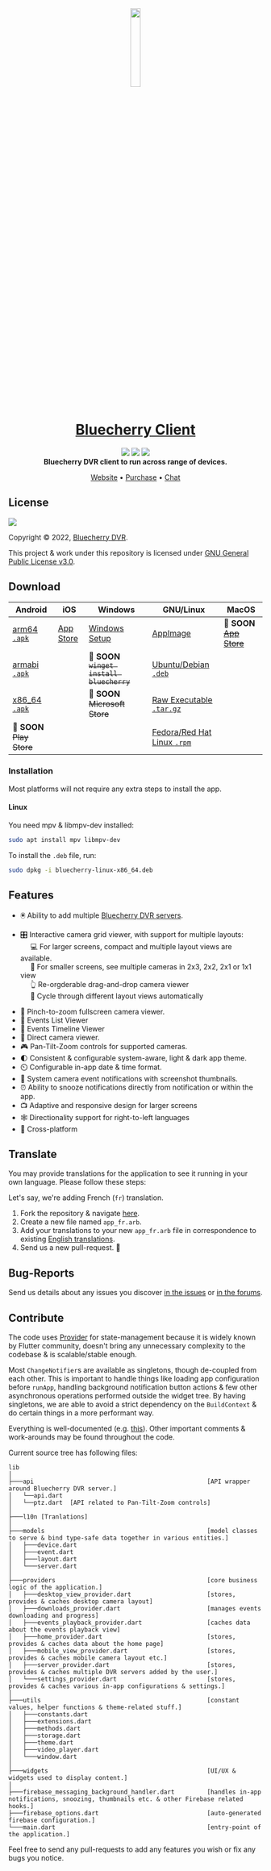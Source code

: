 <div align="center">
  <img src="https://avatars.githubusercontent.com/u/618428?s=200&v=4" width="20%" height="20%" />
  <h1><a href="https://www.bluecherrydvr.com/">Bluecherry Client</a></h1>
  <img src="https://img.shields.io/badge/Maintained%3F-yes-green.svg" />
  <img src="https://img.shields.io/github/downloads/bluecherrydvr/unity/total.svg" />
  <img src="https://github.com/bluecherrydvr/unity/actions/workflows/main.yml/badge.svg" />

  <br/>
  <b text-align="center"> Bluecherry DVR client to run across range of devices.</b>
  <br/>

  <a href="https://www.bluecherrydvr.com/">Website</a> •
  <a href="https://www.bluecherrydvr.com/product/v3license/">Purchase</a> •
  <a href="https://www.bluecherrydvr.com/chat/">Chat</a>
</div>


## License

[![](https://camo.githubusercontent.com/317e8956b95d7cd7ebdc2a75b836f19dee3c1ae5fa0fce5b277338e648880d4f/68747470733a2f2f7777772e676e752e6f72672f67726170686963732f67706c76332d3132377835312e706e67)](https://www.gnu.org/licenses/gpl-3.0.en.html)

Copyright © 2022, [Bluecherry DVR](https://www.bluecherrydvr.com/).

This project & work under this repository is licensed under [GNU General Public License v3.0](https://www.gnu.org/licenses/gpl-3.0.en.html).


## Download

| Android | iOS | Windows | GNU/Linux | MacOS |
| ------- | --- | ------- | ----- | ----- |
| [arm64 `.apk`](https://github.com/bluecherrydvr/unity/releases/download/bleeding_edge/bluecherry-android-arm64-v8a-release.apk) | [App Store](https://apps.apple.com/us/app/bluecherry-mobile/id1555805139) | [Windows Setup](https://github.com/bluecherrydvr/unity/releases/download/v3.0.0-beta8/bluecherry-windows-setup.exe) | [AppImage](https://github.com/bluecherrydvr/unity/releases/download/bleeding_edge/Bluecherry-latest.AppImage) | 🚧 **SOON** ~~[App Store](https://github.com/bluecherrydvr/unity/issues/112)~~ |
| [armabi `.apk`](https://github.com/bluecherrydvr/unity/releases/download/bleeding_edge/bluecherry-android-armeabi-v7a-release.apk) |  | 🚧 **SOON** ~~`winget install bluecherry`~~ | [Ubuntu/Debian `.deb`](https://github.com/bluecherrydvr/unity/releases/download/bleeding_edge/bluecherry-linux-x86_64.deb) |  |
| [x86_64 `.apk`](https://github.com/bluecherrydvr/unity/releases/download/bleeding_edge/bluecherry-android-x86_64-release.apk) |  | 🚧 **SOON** ~~Microsoft Store~~ | [Raw Executable `.tar.gz`](https://github.com/bluecherrydvr/unity/releases/download/bleeding_edge/bluecherry-linux-x86_64.tar.gz) |  |
| 🚧 **SOON** ~~Play Store~~ |  |  | [Fedora/Red Hat Linux `.rpm`](https://github.com/bluecherrydvr/unity/releases/download/bleeding_edge/bluecherry-linux-x86_64.rpm) |  |

### Installation

Most platforms will not require any extra steps to install the app.

#### Linux

You need mpv & libmpv-dev installed:
```bash
sudo apt install mpv libmpv-dev
```

To install the `.deb` file, run:
```bash
sudo dpkg -i bluecherry-linux-x86_64.deb
```


## Features

* 🖲️ Ability to add multiple [Bluecherry DVR servers](https://www.bluecherrydvr.com/downloads/).
- 🎛️ Interactive camera grid viewer, with support for multiple layouts:
  <br /> $~~~~$
💻 For larger screens, compact and multiple layout views are available.
  <br /> $~~~~~$📱 For smaller screens, see multiple cameras in 2x3, 2x2, 2x1 or 1x1 view
  <br /> $~~~~~$👆 Re-orgderable drag-and-drop camera viewer
  <br /> $~~~~~$🛞 Cycle through different layout views automatically
* 🔎 Pinch-to-zoom fullscreen camera viewer.
* 🏃 Events List Viewer
* 🚡 Events Timeline Viewer
* 📸 Direct camera viewer.
* 🎮 Pan-Tilt-Zoom controls for supported cameras.
* 🌓 Consistent & configurable system-aware, light & dark app theme.
* ⏲️ Configurable in-app date & time format.
* 📰 System camera event notifications with screenshot thumbnails.
* ⏰ Ability to snooze notifications directly from notification or within the app.
* 📺 Adaptive and responsive design for larger screens
* 🕸️ Directionality support for right-to-left languages
* 📱 Cross-platform

## Translate

You may provide translations for the application to see it running in your own language. Please follow these steps:

Let's say, we're adding French (`fr`) translation.

1. Fork the repository & navigate [here](https://github.com/bluecherrydvr/unity/tree/main/lib/l10n).
2. Create a new file named `app_fr.arb`.
3. Add your translations to your new `app_fr.arb` file in correspondence to existing [English translations](https://github.com/bluecherrydvr/unity/tree/main/lib/l10n/app_en.arb).
4. Send us a new pull-request. 🎉

## Bug-Reports

Send us details about any issues you discover [in the issues](https://github.com/bluecherrydvr/unity/issues) or [in the forums](https://forums.bluecherrydvr.com/).

## Contribute

The code uses [Provider](https://github.com/rrousselGit/provider) for state-management because it is widely known by Flutter community, doesn't bring any unnecessary complexity to the codebase & is scalable/stable enough.

Most `ChangeNotifier`s are available as singletons, though de-coupled from each other. This is important to handle things like loading app configuration before `runApp`, handling background notification button actions & few other asynchronous operations performed outside the widget tree. By having singletons, we are able to avoid a strict dependency on the `BuildContext` & do certain things in a more performant way.

Everything is well-documented (e.g. [this](https://github.com/bluecherrydvr/unity/blob/fce2aad3213298f70e91eb549a71699826e5c6e4/lib/providers/mobile_view_provider.dart#L28-L35)). Other important comments & work-arounds may be found throughout the code.

Current source tree has following files:

```
lib
│
├───api                                                [API wrapper around Bluecherry DVR server.]
│   └──api.dart
│   └──ptz.dart  [API related to Pan-Tilt-Zoom controls]
│
├───l10n [Tranlations]
│
├───models                                             [model classes to serve & bind type-safe data together in various entities.]
│   ├───device.dart
│   ├───event.dart
│   ├───layout.dart
│   └───server.dart
│
├───providers                                          [core business logic of the application.]
│   ├───desktop_view_provider.dart                     [stores, provides & caches desktop camera layout]
│   ├───downloads_provider.dart                        [manages events downloading and progress]
│   ├───events_playback_provider.dart                  [caches data about the events playback view]
│   ├───home_provider.dart                             [stores, provides & caches data about the home page]
│   ├───mobile_view_provider.dart                      [stores, provides & caches mobile camera layout etc.]
│   ├───server_provider.dart                           [stores, provides & caches multiple DVR servers added by the user.]
│   └───settings_provider.dart                         [stores, provides & caches various in-app configurations & settings.]
│
├───utils                                              [constant values, helper functions & theme-related stuff.]
│   ├───constants.dart
│   ├───extensions.dart
│   ├───methods.dart
│   ├───storage.dart
│   ├───theme.dart
│   ├───video_player.dart
│   └───window.dart
│
├───widgets                                            [UI/UX & widgets used to display content.]
│
├───firebase_messaging_background_handler.dart         [handles in-app notifications, snoozing, thumbnails etc. & other Firebase related hooks.]
├───firebase_options.dart                              [auto-generated firebase configuration.]
└───main.dart                                          [entry-point of the application.]

```

Feel free to send any pull-requests to add any features you wish or fix any bugs you notice.
